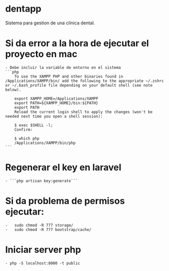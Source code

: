 # dentapp

Sistema para gestion de una clinica dental.

# Si da error a la hora de ejecutar el proyecto en mac

    - Debe incluir la variable de entorno en el sistema
    ```php
        To use the XAMPP PHP and other binaries found in /Applications/XAMPP/bin/ add the following to the appropriate ~/.zshrc or ~/.bash_profile file depending on your default shell (see note below).

        export XAMPP_HOME=/Applications/XAMPP
        export PATH=${XAMPP_HOME}/bin:${PATH}
        export PATH
        Reload the current login shell to apply the changes (won't be needed next time you open a shell session):

        $ exec $SHELL -l;
        Confirm:

        $ which php
        /Applications/XAMPP/bin/php
    ```

# Regenerar el key en laravel

    - ```php artisan key:generate```

# Si da problema de permisos ejecutar:

    -   sudo chmod -R 777 storage/
    -   sudo chmod -R 777 bootstrap/cache/

# Iniciar server php

    - php -S localhost:8000 -t public
